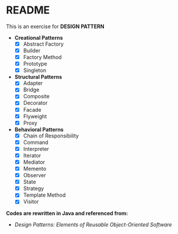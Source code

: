 # README

This is an exercise for **DESIGN PATTERN**
- **Creational Patterns**
    - [x] Abstract Factory
    - [x] Builder
    - [x] Factory Method
    - [x] Prototype
    - [x] Singleton
- **Structural Patterns**
    - [x] Adapter
    - [x] Bridge
    - [x] Composite
    - [x] Decorator
    - [x] Facade
    - [x] Flyweight
    - [x] Proxy
- **Behavioral Patterns**
    - [x] Chain of Responsibility
    - [x] Command
    - [x] Interpreter
    - [x] Iterator
    - [x] Mediator
    - [x] Memento
    - [x] Observer
    - [x] State
    - [x] Strategy
    - [x] Template Method
    - [x] Visitor

**Codes are rewritten in Java and referenced from:**

- _Design Patterns: Elements of Reusable Object-Oriented Software_